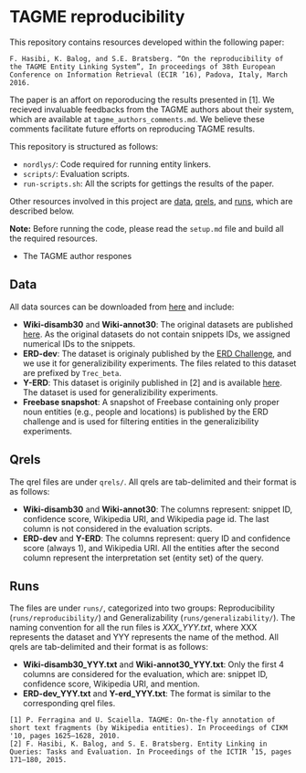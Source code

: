 TAGME reproducibility
=====================

This repository contains resources developed within the following paper:

	F. Hasibi, K. Balog, and S.E. Bratsberg. “On the reproducibility of  the TAGME Entity Linking System”, In proceedings of 38th European Conference on Information Retrieval (ECIR ’16), Padova, Italy, March 2016.
	
The paper is an affort on reporoducing the results presented in [1].
We recieved invaluable feedbacks from the TAGME authors about their system, which are available at ``tagme_authors_comments.md``.
We believe these comments facilitate future efforts on reproducing TAGME results.


This repository is structured as follows:
  
- `nordlys/`: Code required for running entity linkers.
- `scripts/`: Evaluation scripts.
- `run-scripts.sh`: All the scripts for gettings the results of the paper.

Other resources involved in this project are [data](http://hasibi.com/files/res/data.tar.gz), [qrels](http://hasibi.com/files/res/qrels.tar.gz), and [runs](http://hasibi.com/files/res/runs.tar.gz), which are described below.

**Note:** Before running the code, please read the `setup.md` file and build all the required resources.
 - The TAGME author respones 


## Data

All data sources can be downloaded from [here](http://hasibi.com/files/res/data.tar.gz) and include:

  - **Wiki-disamb30** and **Wiki-annot30**: The original datasets are published [here](http://acube.di.unipi.it/tagme-dataset/). As the original datasets do not contain snippets IDs, we assigned numerical IDs to the snippets.
  - **ERD-dev**: The dataset is originaly published by the [ERD Challenge](http://web-ngram.research.microsoft.com/ERD2014), and we use it for generalizibility experiments. The files related to this dataset are prefixed by `Trec_beta`.
  - **Y-ERD**: This dataset is originily published in [2] and is available [here](http://bit.ly/ictir2015-elq). The dataset is used for generalizibility experiments.
  - **Freebase snapshot**: A snapshot of Freebase containing only proper noun entities (e.g., people and locations) is published by the ERD challenge and is used for filtering entities in the generalizibility experiments.


## Qrels

The qrel files are under ``qrels/``. All qrels are tab-delimited and their format is as follows:

  - **Wiki-disamb30** and **Wiki-annot30**: The columns represent: snippet ID, confidence score, Wikipedia URI, and Wikipedia page id. The last column is not considered in the evaluation scripts.
  - **ERD-dev** and **Y-ERD**: The columns represent: query ID and confidence score (always 1), and Wikipedia URI. All the entities after the second column represent the interpretation set (entity set) of the query.



## Runs

The files are under ``runs/``, categorized into two groups: Reproducibility (``runs/reproducibility/``) and Generalizability (``runs/generalizability/``). The naming convention for all the run files is *XXX_YYY.txt*, where XXX represents the dataset and YYY represents the name of the method. All qrels are tab-delimited and their format is as follows:

  - **Wiki-disamb30_YYY.txt** and **Wiki-annot30_YYY.txt**: Only the first 4 columns are considered for the evaluation, which are: snippet ID, confidence score, Wikipedia URI, and mention.
  - **ERD-dev_YYY.txt** and **Y-erd_YYY.txt**: The format is similar to the corresponding qrel files.


```
[1] P. Ferragina and U. Scaiella. TAGME: On-the-fly annotation of short text fragments (by Wikipedia entities). In Proceedings of CIKM '10, pages 1625–1628, 2010.
[2] F. Hasibi, K. Balog, and S. E. Bratsberg. Entity Linking in Queries: Tasks and Evaluation. In Proceedings of the ICTIR ’15, pages 171–180, 2015.
```